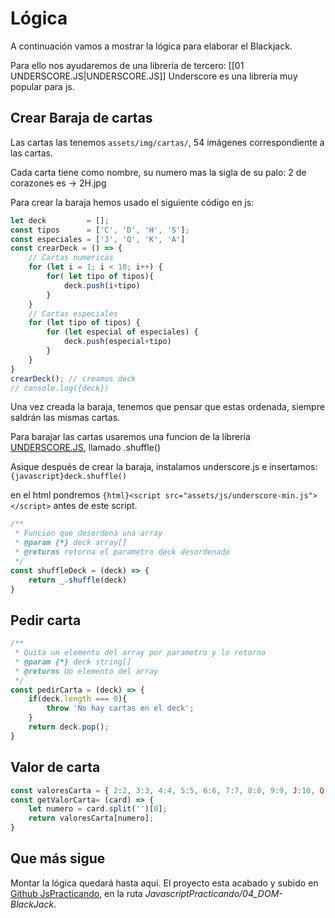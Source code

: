 
# Lógica

A continuación vamos a mostrar la lógica para elaborar el Blackjack.

Para ello nos ayudaremos de una librería de tercero: [[01 UNDERSCORE.JS|UNDERSCORE.JS]]
Underscore es una librería muy popular para js.
## Crear Baraja de cartas

Las cartas las tenemos `assets/img/cartas/`, 54 imágenes correspondiente a las cartas.

Cada carta tiene como nombre, su numero mas la sigla de su palo:
2 de corazones es -> 2H.jpg

Para crear la baraja hemos usado el siguiente código en js:

```javascript title='CrearDeck'
let deck         = [];
const tipos      = ['C', 'D', 'H', 'S'];
const especiales = ['J', 'Q', 'K', 'A'] 
const crearDeck = () => {
    // Cartas numericas
    for (let i = 1; i < 10; i++) {
        for( let tipo of tipos){
            deck.push(i+tipo)
        }
    }  
    // Cartas especiales
    for (let tipo of tipos) {
        for (let especial of especiales) {
            deck.push(especial+tipo)
        }
    }
}
crearDeck(); // creamos deck
// console.log({deck})
```

Una vez creada la baraja, tenemos que pensar que estas ordenada, siempre saldrán las mismas cartas.

Para barajar las cartas usaremos una funcion de la librería [UNDERSCORE.JS](https://underscorejs.org/#shuffle), llamado .shuffle()

Asique después de crear la baraja, instalamos underscore.js e insertamos: `{javascript}deck.shuffle()`

en el html pondremos `{html}<script src="assets/js/underscore-min.js"></script>` antes de este script.

```JAVASCRIPT title='shuffleDeck()'
/**
 * Funcion que desordena una array
 * @param {*} deck array[]
 * @returns retorna el parametro deck desordenado
 */
const shuffleDeck = (deck) => {
    return _.shuffle(deck)
}
```
## Pedir carta 

```javascript title='Pedir Carta'
/**
 * Quita un elemento del array por parametro y lo retorna
 * @param {*} deck string[]
 * @returns Un elemento del array
 */
const pedirCarta = (deck) => {
    if(deck.length === 0){
        throw 'No hay cartas en el deck';
    }
    return deck.pop();
}
```

## Valor de carta

```javascript title='Valor de carta'
const valoresCarta = { 2:2, 3:3, 4:4, 5:5, 6:6, 7:7, 8:8, 9:9, J:10, Q:10, K:10, A:11 }
const getValorCarta= (card) => {
    let numero = card.split('')[0];
    return valoresCarta[numero];
}
```

## Que más sigue

Montar la lógica quedará hasta aquí. El proyecto esta acabado y subido en      [Github JsPracticando](https://github.com/santiagoieshna/jsPracticando), en la ruta _JavascriptPracticando/04_DOM-BlackJack_.



